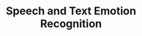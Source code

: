 ---
title: Speech and Text Emotion Recognition 
emoji: 🦧 
colorFrom: black 
colorTo: black 
sdk: gradio 
sdk_version: 3.21.0 
app_file: app.py 
pinned: false
---